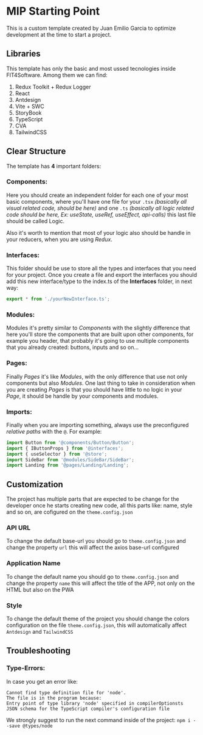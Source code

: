 # MIP Starting Point

This is a custom template created by Juan Emilio Garcia to optimize development at the time to start a project.

## Libraries

This template has only the basic and most ussed tecnologies inside FIT4Software. Among them we can find:

1. Redux Toolkit + Redux Logger
2. React
3. Antdesign
4. Vite + SWC
5. StoryBook
6. TypeScript
7. CVA
8. TailwindCSS

## Clear Structure

The template has **4** important folders:

### Components:

Here you should create an independent folder for each one of your most basic components, where you'll have one file for your `.tsx` _(basically all visual related code, should be here)_ and one `.ts` _(basically all logic related code should be here, Ex: useState, useRef, useEffect, api-calls)_ this last file should be called Logic.

Also it's worth to mention that most of your logic also should be handle in your reducers, when you are using _Redux_.

### Interfaces:

This folder should be use to store all the types and interfaces that you need for your project.
Once you create a file and export the interfaces you should add this new interface/type to the index.ts of the **Interfaces** folder, in next way:

```typescript
export * from './yourNewInterface.ts';
```

### Modules:

Modules it's pretty similar to _Components_ with the slightly difference that here you'll store the components that are built upon other components, for example you header, that probably it's going to use multiple components that you already created: buttons, inputs and so on...

### Pages:

Finally _Pages_ it's like _Modules_, with the only difference that use not only components but also _Modules_. One last thing to take in consideration when you are creating _Pages_ is that you should have little to no logic in your _Page_, it should be handle by your components and modules.

### Imports:

Finally when you are importing something, always use the preconfigured _relative paths_ with the `@`. For example:

```typescript
import Button from '@components/Button/Button';
import { IButtonProps } from '@interfaces';
import { useSelector } from '@store';
import SideBar from '@modules/SideBar/SideBar';
import Landing from '@pages/Landing/Landing';
```

## Customization

The project has multiple parts that are expected to be change for the developer once he starts creating new code, all this parts like: name, style and so on, are cofigured on the `theme.config.json`

### API URL

To change the default base-url you should go to `theme.config.json` and change the property `url` this will affect the axios base-url configured

### Application Name

To change the default name you should go to `theme.config.json` and change the property `name` this will affect the title of the APP, not only on the HTML but also on the PWA

### Style

To change the default theme of the project you should change the colors configuration on the file `theme.config.json`, this will automatically affect `Antdesign` and `TailwindCSS`

## Troubleshooting

### Type-Errors:

In case you get an error like:

    Cannot find type definition file for 'node'.
    The file is in the program because:
    Entry point of type library 'node' specified in compilerOptionsts
    JSON schema for the TypeScript compiler's configuration file

We strongly suggest to run the next command inside of the project: `npm i --save @types/node`
